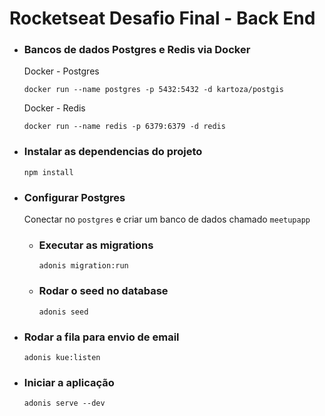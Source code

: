 # Rocketseat Desafio Final - Back End

- ### Bancos de dados Postgres e Redis via Docker

  Docker - Postgres

  ```
  docker run --name postgres -p 5432:5432 -d kartoza/postgis
  ```

  Docker - Redis

  ```
  docker run --name redis -p 6379:6379 -d redis
  ```

- ### Instalar as dependencias do projeto

  ```
  npm install
  ```

- ### Configurar Postgres

  Conectar no `postgres` e criar um banco de dados chamado `meetupapp`

  - ### Executar as migrations

    ```
    adonis migration:run
    ```

  - ### Rodar o seed no database

    ```
    adonis seed
    ```

- ### Rodar a fila para envio de email

  ```
  adonis kue:listen
  ```

- ### Iniciar a aplicação

  ```
  adonis serve --dev
  ```
